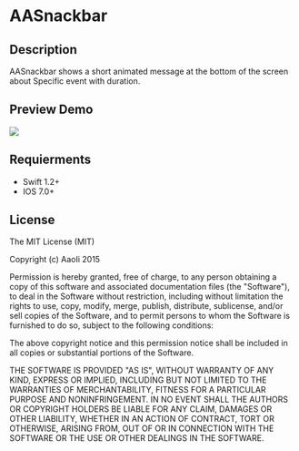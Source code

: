 # AASnackbar

## Description
AASnackbar shows a short animated message at the bottom of the screen about Specific event with duration.

## Preview Demo
<img src="https://lh3.googleusercontent.com/XFXSADrx5M_CmE-NjJDZ1RLcpnrxL-GMMJgBF_igZAony6KQMUNCYA=w373-h642-p-b1-c0x00999999">


## Requierments ##
* Swift 1.2+
* IOS 7.0+

## License ##

The MIT License (MIT)

Copyright (c) AaoIi 2015

Permission is hereby granted, free of charge, to any person obtaining a copy of this software and associated documentation files (the "Software"), to deal in the Software without restriction, including without limitation the rights to use, copy, modify, merge, publish, distribute, sublicense, and/or sell copies of the Software, and to permit persons to whom the Software is furnished to do so, subject to the following conditions:

The above copyright notice and this permission notice shall be included in all copies or substantial portions of the Software.

THE SOFTWARE IS PROVIDED "AS IS", WITHOUT WARRANTY OF ANY KIND, EXPRESS OR IMPLIED, INCLUDING BUT NOT LIMITED TO THE WARRANTIES OF MERCHANTABILITY, FITNESS FOR A PARTICULAR PURPOSE AND NONINFRINGEMENT. IN NO EVENT SHALL THE AUTHORS OR COPYRIGHT HOLDERS BE LIABLE FOR ANY CLAIM, DAMAGES OR OTHER LIABILITY, WHETHER IN AN ACTION OF CONTRACT, TORT OR OTHERWISE, ARISING FROM, OUT OF OR IN CONNECTION WITH THE SOFTWARE OR THE USE OR OTHER DEALINGS IN THE SOFTWARE.
